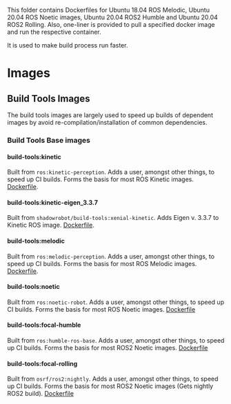 This folder contains Dockerfiles for Ubuntu 18.04 ROS Melodic, Ubuntu 20.04 ROS Noetic images, Ubuntu 20.04 ROS2 Humble and Ubuntu 20.04 ROS2 Rolling. Also, one-liner is provided to pull a specified docker image and run the respective container.

It is used to make build process run faster.

# Images

## Build Tools Images

The build tools images are largely used to speed up builds of dependent images by avoid re-compilation/installation of common dependencies.

### Build Tools Base images

#### build-tools:kinetic

Built from `ros:kinetic-perception`. Adds a user, amongst other things, to speed up CI builds. Forms the basis for most ROS Kinetic images. [Dockerfile](ros/kinetic/base/Dockerfile).

#### build-tools:kinetic-eigen_3.3.7

Built from `shadowrobot/build-tools:xenial-kinetic`. Adds Eigen v. 3.3.7 to Kinetic ROS image. [Dockerfile](ros/kinetic/eigen_3.3.7/Dockerfile).

#### build-tools:melodic

Built from `ros:melodic-perception`. Adds a user, amongst other things, to speed up CI builds. Forms the basis for most ROS Melodic images. [Dockerfile](ros/melodic/Dockerfile).

#### build-tools:noetic

Built from `ros:noetic-robot`. Adds a user, amongst other things, to speed up CI builds. Forms the basis for most ROS Noetic images. [Dockerfile](ros/noetic/Dockerfile)

#### build-tools:focal-humble
Built from `ros:humble-ros-base`. Adds a user, amongst other things, to speed up CI builds. Forms the basis for most ROS2 Noetic images. [Dockerfile](ros2/humble/Dockerfile)

#### build-tools:focal-rolling
Built from `osrf/ros2:nightly`. Adds a user, amongst other things, to speed up CI builds. Forms the basis for most ROS2 Noetic images (Gets nightly ROS2 build). [Dockerfile](ros2/humble/Dockerfile)
